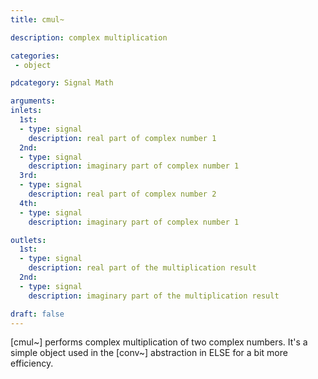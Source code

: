 ```yaml
---
title: cmul~

description: complex multiplication

categories:
 - object

pdcategory: Signal Math

arguments:
inlets:
  1st:
  - type: signal
    description: real part of complex number 1
  2nd:
  - type: signal
    description: imaginary part of complex number 1
  3rd:
  - type: signal
    description: real part of complex number 2
  4th:
  - type: signal
    description: imaginary part of complex number 1

outlets:
  1st:
  - type: signal
    description: real part of the multiplication result
  2nd:
  - type: signal
    description: imaginary part of the multiplication result

draft: false
---
```


[cmul~] performs complex multiplication of two complex numbers. It's a simple object used in the [conv~] abstraction in ELSE for a bit more efficiency.
